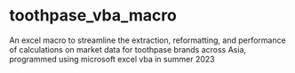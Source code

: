 # toothpase_vba_macro
An excel macro to streamline the extraction, reformatting, and performance of calculations on market data for toothpase brands across Asia, programmed using microsoft excel vba in summer 2023
